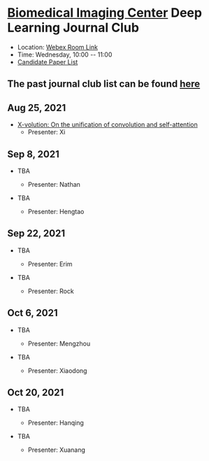
# [Biomedical Imaging Center](http://biotech.rpi.edu/centers/bic) Deep Learning Journal Club

* Location: [Webex Room Link](https://rensselaer.webex.com/rensselaer/j.php?MTID=m49361296c8f81319abe047bee1f83cca)
* Time: Wednesday, 10:00 -- 11:00
* [Candidate Paper List](https://docs.google.com/spreadsheets/d/1vZ-JJ5RGEbXtq1sZNlv_bujjWC0LmqcdTknoIjYEj_s)

## The past journal club list can be found [here](past_list.md)

## Aug 25, 2021
* [X-volution: On the unification of convolution and self-attention](https://arxiv.org/pdf/2106.02253.pdf)
	* Presenter: Xi

## Sep 8, 2021
* TBA
	* Presenter: Nathan
	
* TBA
	* Presenter: Hengtao

## Sep 22, 2021
* TBA
	* Presenter: Erim
	
* TBA
	* Presenter: Rock

## Oct 6, 2021
* TBA
	* Presenter: Mengzhou
	
* TBA
	* Presenter: Xiaodong

## Oct 20, 2021
* TBA
	* Presenter: Hanqing

* TBA
	* Presenter: Xuanang
